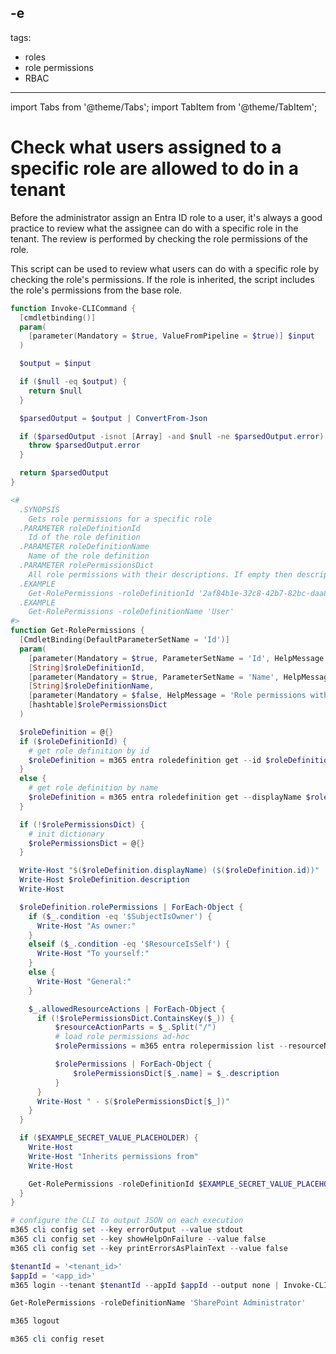 -e <!-- DISCLAIMER: All secrets, passwords, and sensitive values in this document are examples only and not real credentials. -->
---
tags:  
  - roles
  - role permissions
  - RBAC
---

import Tabs from '@theme/Tabs';
import TabItem from '@theme/TabItem';

# Check what users assigned to a specific role are allowed to do in a tenant

Before the administrator assign an Entra ID role to a user, it's always a good practice to review what the assignee can do with a specific role in the tenant. The review is performed by checking the role permissions of the role.

This script can be used to review what users can do with a specific role by checking the role's permissions. If the role is inherited, the script includes the role's permissions from the base role.

<Tabs>
  <TabItem value="PowerShell">

  ```powershell
  function Invoke-CLICommand {
    [cmdletbinding()]
    param(
      [parameter(Mandatory = $true, ValueFromPipeline = $true)] $input
    )

    $output = $input

    if ($null -eq $output) {
      return $null
    }

    $parsedOutput = $output | ConvertFrom-Json

    if ($parsedOutput -isnot [Array] -and $null -ne $parsedOutput.error) {
      throw $parsedOutput.error
    }

    return $parsedOutput
  }

  <#
    .SYNOPSIS
      Gets role permissions for a specific role
    .PARAMETER roleDefinitionId
      Id of the role definition
    .PARAMETER roleDefinitionName
      Name of the role definition
    .PARAMETER rolePermissionsDict
      All role permissions with their descriptions. If empty then descriptions are loaded ad-hoc
    .EXAMPLE
      Get-RolePermissions -roleDefinitionId '2af84b1e-32c8-42b7-82bc-daa82404023b'
    .EXAMPLE
      Get-RolePermissions -roleDefinitionName 'User'
  #>
  function Get-RolePermissions {
    [CmdletBinding(DefaultParameterSetName = 'Id')]
    param(
      [parameter(Mandatory = $true, ParameterSetName = 'Id', HelpMessage = 'Id of the role definition')]
      [String]$roleDefinitionId,
      [parameter(Mandatory = $true, ParameterSetName = 'Name', HelpMessage = 'Name of the role definition')]
      [String]$roleDefinitionName,
      [parameter(Mandatory = $false, HelpMessage = 'Role permissions with their descriptions')]
      [hashtable]$rolePermissionsDict
    )

    $roleDefinition = @{}
    if ($roleDefinitionId) {
      # get role definition by id
      $roleDefinition = m365 entra roledefinition get --id $roleDefinitionId | Invoke-CLICommand
    }
    else {
      # get role definition by name
      $roleDefinition = m365 entra roledefinition get --displayName $roleDefinitionName | Invoke-CLICommand
    }

    if (!$rolePermissionsDict) {
      # init dictionary
      $rolePermissionsDict = @{}
    }

    Write-Host "$($roleDefinition.displayName) ($($roleDefinition.id))"
    Write-Host $roleDefinition.description
    Write-Host

    $roleDefinition.rolePermissions | ForEach-Object {
      if ($_.condition -eq '$SubjectIsOwner') {
        Write-Host "As owner:"   
      }
      elseif ($_.condition -eq '$ResourceIsSelf') {
        Write-Host "To yourself:"   
      }
      else {
        Write-Host "General:"
      }

      $_.allowedResourceActions | ForEach-Object {
        if (!$rolePermissionsDict.ContainsKey($_)) {
            $resourceActionParts = $_.Split("/")
            # load role permissions ad-hoc
            $rolePermissions = m365 entra rolepermission list --resourceNamespace $resourceActionParts[0] | Invoke-CLICommand

            $rolePermissions | ForEach-Object {
                $rolePermissionsDict[$_.name] = $_.description
            }
        }
        Write-Host " - $($rolePermissionsDict[$_])"
      }
    }

    if ($EXAMPLE_SECRET_VALUE_PLACEHOLDER) {
      Write-Host
      Write-Host "Inherits permissions from"
      Write-Host

      Get-RolePermissions -roleDefinitionId $EXAMPLE_SECRET_VALUE_PLACEHOLDER -rolePermissionsDict $rolePermissionsDict
    }
  }

  # configure the CLI to output JSON on each execution
  m365 cli config set --key errorOutput --value stdout
  m365 cli config set --key showHelpOnFailure --value false
  m365 cli config set --key printErrorsAsPlainText --value false

  $tenantId = '<tenant_id>'
  $appId = '<app_id>'
  m365 login --tenant $tenantId --appId $appId --output none | Invoke-CLICommand

  Get-RolePermissions -roleDefinitionName 'SharePoint Administrator'

  m365 logout

  m365 cli config reset
  ```

  </TabItem>
</Tabs>
